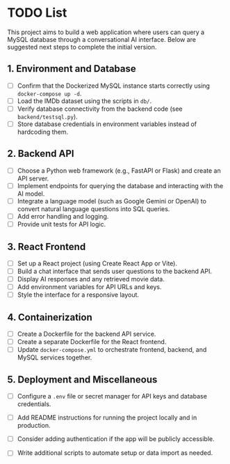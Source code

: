 # TODO List

This project aims to build a web application where users can query a MySQL database through a conversational AI interface. Below are suggested next steps to complete the initial version.

## 1. Environment and Database
- [ ] Confirm that the Dockerized MySQL instance starts correctly using `docker-compose up -d`.
- [ ] Load the IMDb dataset using the scripts in `db/`.
- [ ] Verify database connectivity from the backend code (see `backend/testsql.py`).
- [ ] Store database credentials in environment variables instead of hardcoding them.

## 2. Backend API
- [ ] Choose a Python web framework (e.g., FastAPI or Flask) and create an API server.
- [ ] Implement endpoints for querying the database and interacting with the AI model.
- [ ] Integrate a language model (such as Google Gemini or OpenAI) to convert natural language questions into SQL queries.
- [ ] Add error handling and logging.
- [ ] Provide unit tests for API logic.

## 3. React Frontend
- [ ] Set up a React project (using Create React App or Vite).
- [ ] Build a chat interface that sends user questions to the backend API.
- [ ] Display AI responses and any retrieved movie data.
- [ ] Add environment variables for API URLs and keys.
- [ ] Style the interface for a responsive layout.

## 4. Containerization
- [ ] Create a Dockerfile for the backend API service.
- [ ] Create a separate Dockerfile for the React frontend.
- [ ] Update `docker-compose.yml` to orchestrate frontend, backend, and MySQL services together.

## 5. Deployment and Miscellaneous
- [ ] Configure a `.env` file or secret manager for API keys and database credentials.
- [ ] Add README instructions for running the project locally and in production.
- [ ] Consider adding authentication if the app will be publicly accessible.
- [ ] Write additional scripts to automate setup or data import as needed.

